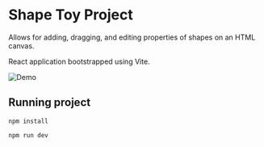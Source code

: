 # Shape Toy Project

Allows for adding, dragging, and editing properties of shapes on an HTML canvas.

React application bootstrapped using Vite.

![Demo](https://github.com/yaseenmustapha/shape-toy/assets/26501999/331df3b1-f9ab-4657-9c58-8b855f40cabe)

## Running project

`npm install`

`npm run dev`
